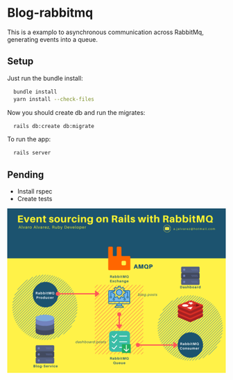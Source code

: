 # Blog-rabbitmq

This is a examplo to asynchronous communication across RabbitMq, generating events into a queue.

## Setup

Just run the bundle install:

```bash
  bundle install
  yarn install --check-files
```

Now you should create db and run the migrates:

```bash
  rails db:create db:migrate
```

To run the app:

```bash
  rails server
```

## Pending
- Install rspec
- Create tests

![Screenshot](app/assets/images/diagram.png)
